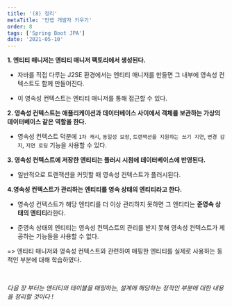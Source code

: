 ```yaml
---
title: '(8) 정리'
metaTitle: '만렙 개발자 키우기'
order: 8
tags: ['Spring Boot JPA']
date: '2021-05-10'
---
```


**1. 엔티티 매니저는 엔티티 매니저 팩토리에서 생성된다.**

- 자바를 직접 다루는 J2SE 환경에서는 엔티티 매니저를 만들면 그 내부에 영속성 컨텍스트도 함께 만들어진다.

* 이 영속성 컨텍스트는 엔티티 매니저를 통해 접근할 수 있다.

**2. 영속성 컨텍스트는 애플리케이션과 데이터베이스 사이에서 객체를 보관하는 가상의 데이터베이스 같은 역할을 한다.**

- 영속성 컨텍스트 덕분에 `1차 캐시`, `동일성 보장`, `트랜잭션을 지원하는 쓰기 지연`, `변경 감지`, `지연 로딩` 기능을 사용할 수 있다.

**3. 영속성 컨텍스트에 저장한 엔티티는 플러시 시점에 데이터베이스에 반영된다.**

- 일반적으로 트랜잭션을 커밋할 때 영속성 컨텍스트가 플러시된다.

**4.영속성 컨텍스트가 관리하는 엔티티를 영속 상태의 엔티티라고 한다.**

- 영속성 컨텍스트가 해당 엔티티를 더 이상 관리하지 못하면 그 엔티티는 **준영속 상태의 엔티티**라한다.

* 준영속 상태의 엔티티는 영속성 컨텍스트의 관리를 받지 못해 영속성 컨텍스트가 제공하는 기능들을 사용할 수 없다.

=> 엔티티 매니저와 영속성 컨텍스트와 관련하여 매핑한 엔티티를 실제로 사용하는 동적인 부분에 대해 학습하였다.

<br/>

_다음 장 부터는 엔티티와 테이블을 매핑하는, 설계에 해당하는 정적인 부분에 대한 내용을 정리할 것이다 !_
